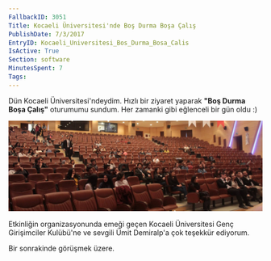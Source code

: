 ```yaml
---
FallbackID: 3051
Title: Kocaeli Üniversitesi'nde Boş Durma Boşa Çalış
PublishDate: 7/3/2017
EntryID: Kocaeli_Universitesi_Bos_Durma_Bosa_Calis
IsActive: True
Section: software
MinutesSpent: 7
Tags: 
---
```

Dün Kocaeli Üniversitesi'ndeydim. Hızlı bir ziyaret yaparak **"Boş Durma Boşa Çalış"** oturumumu sundum. Her zamanki gibi eğlenceli bir gün oldu :) 

![Kocaeli Üniversitesi Oturumum](media/Kocaeli_Universitesi_Bos_Durma_Bosa_Calis/kocaeli.jpg)

Etkinliğin organizasyonunda emeği geçen Kocaeli Üniversitesi Genç Girişimciler Kulübü'ne ve sevgili Ümit Demiralp'a çok teşekkür ediyorum. 

Bir sonrakinde görüşmek üzere.
